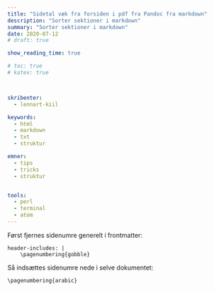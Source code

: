 ```yaml
---
title: "Sidetal væk fra forsiden i pdf fra Pandoc fra markdown"
description: "Sorter sektioner i markdown"
summary: "Sorter sektioner i markdown"
date: 2020-07-12
# draft: true

show_reading_time: true

# toc: true
# katex: true



skribenter:
  - lennart-kiil

keywords:
  - html
  - markdown
  - txt
  - struktur

emner:
  - tips
  - tricks
  - struktur


tools:
  - perl
  - terminal
  - atom
---
```



Først fjernes sidenumre generelt i frontmatter:

```
header-includes: |
    \pagenumbering{gobble}
```

Så indsættes sidenumre nede i selve dokumentet:

```
\pagenumbering{arabic}
```
